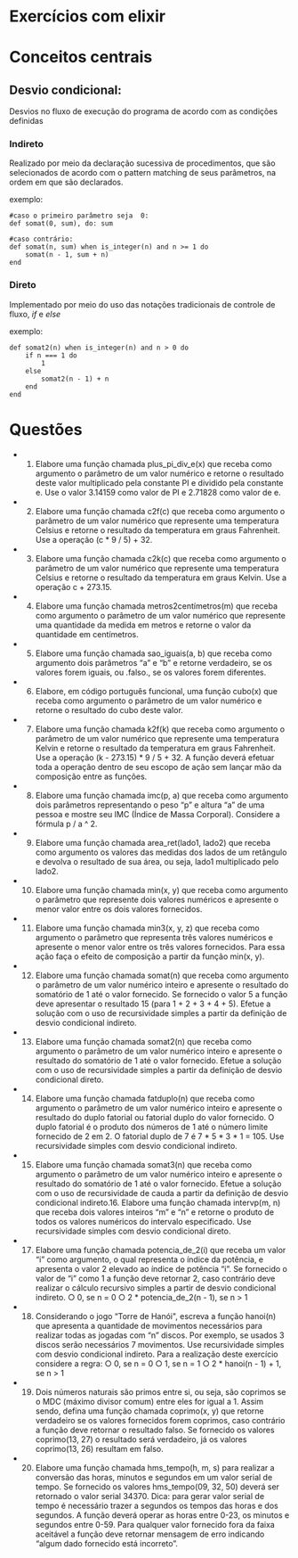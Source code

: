 # Exercícios com elixir

# Conceitos centrais
## Desvio condicional:
Desvios no fluxo de execução do programa de acordo com as condições definidas

### Indireto
Realizado por meio da declaração sucessiva de procedimentos, que são selecionados de acordo com o pattern matching de seus parâmetros, na ordem em que são declarados.

exemplo:

	#caso o primeiro parâmetro seja  0:
	def somat(0, sum), do: sum

	#caso contrário:
  	def somat(n, sum) when is_integer(n) and n >= 1 do
    	somat(n - 1, sum + n)
  	end


### Direto
Implementado por meio do uso das notações tradicionais de controle de fluxo, *if* e *else*

exemplo:

	def somat2(n) when is_integer(n) and n > 0 do
		if n === 1 do
			1
    	else
      		somat2(n - 1) + n
    	end
  	end

# Questões
* 1. Elabore uma função chamada plus_pi_div_e(x) que receba como argumento o parâmetro de um valor
numérico e retorne o resultado deste valor multiplicado pela constante PI e dividido pela constante e. Use o
valor 3.14159 como valor de PI e 2.71828 como valor de e.
* 2. Elabore uma função chamada c2f(c) que receba como argumento o parâmetro de um valor numérico que
represente uma temperatura Celsius e retorne o resultado da temperatura em graus Fahrenheit. Use a operação
(c * 9 / 5) + 32.
* 3. Elabore uma função chamada c2k(c) que receba como argumento o parâmetro de um valor numérico que
represente uma temperatura Celsius e retorne o resultado da temperatura em graus Kelvin. Use a operação c +
273.15.
* 4. Elabore uma função chamada metros2centímetros(m) que receba como argumento o parâmetro de um valor
numérico que represente uma quantidade da medida em metros e retorne o valor da quantidade em
centímetros.
* 5. Elabore uma função chamada sao_iguais(a, b) que receba como argumento dois parâmetros “a” e “b” e
retorne verdadeiro, se os valores forem iguais, ou .falso., se os valores forem diferentes.
* 6. Elabore, em código português funcional, uma função cubo(x) que receba como argumento o parâmetro de um
valor numérico e retorne o resultado do cubo deste valor.
* 7. Elabore uma função chamada k2f(k) que receba como argumento o parâmetro de um valor numérico que
represente uma temperatura Kelvin e retorne o resultado da temperatura em graus Fahrenheit. Use a operação
(k - 273.15) * 9 / 5 + 32. A função deverá efetuar toda a operação dentro de seu escopo de ação sem lançar
mão da composição entre as funções.
* 8. Elabore uma função chamada imc(p, a) que receba como argumento dois parâmetros representando o peso
“p” e altura “a” de uma pessoa e mostre seu IMC (Índice de Massa Corporal). Considere a fórmula p / a ^ 2.
* 9. Elabore uma função chamada area_ret(lado1, lado2) que receba como argumento os valores das medidas dos
lados de um retângulo e devolva o resultado de sua área, ou seja, lado1 multiplicado pelo lado2.
* 10. Elabore uma função chamada min(x, y) que receba como argumento o parâmetro que represente dois valores
numéricos e apresente o menor valor entre os dois valores fornecidos.
* 11. Elabore uma função chamada min3(x, y, z) que receba como argumento o parâmetro que representa três
valores numéricos e apresente o menor valor entre os três valores fornecidos. Para essa ação faça o efeito de
composição a partir da função min(x, y).
* 12. Elabore uma função chamada somat(n) que receba como argumento o parâmetro de um valor numérico
inteiro e apresente o resultado do somatório de 1 até o valor fornecido. Se fornecido o valor 5 a função deve
apresentar o resultado 15 (para 1 + 2 + 3 + 4 + 5). Efetue a solução com o uso de recursividade simples a
partir da definição de desvio condicional indireto.
* 13. Elabore uma função chamada somat2(n) que receba como argumento o parâmetro de um valor numérico
inteiro e apresente o resultado do somatório de 1 até o valor fornecido. Efetue a solução com o uso de
recursividade simples a partir da definição de desvio condicional direto.
* 14. Elabore uma função chamada fatduplo(n) que receba como argumento o parâmetro de um valor numérico
inteiro e apresente o resultado do duplo fatorial ou fatorial duplo do valor fornecido. O duplo fatorial é o
produto dos números de 1 até o número limite fornecido de 2 em 2. O fatorial duplo de 7 é 7 * 5 * 3 * 1 = 105.
Use recursividade simples com desvio condicional indireto.
* 15. Elabore uma função chamada somat3(n) que receba como argumento o parâmetro de um valor numérico
inteiro e apresente o resultado do somatório de 1 até o valor fornecido. Efetue a solução com o uso de
recursividade de cauda a partir da definição de desvio condicional indireto.16. Elabore uma função chamada intervp(m, n) que receba dois valores inteiros “m” e “n” e retorne o produto de
todos os valores numéricos do intervalo especificado. Use recursividade simples com desvio condicional
direto.
* 17. Elabore uma função chamada potencia_de_2(i) que receba um valor “i” como argumento, o qual representa o
índice da potência, e apresenta o valor 2 elevado ao índice de potência “i”. Se fornecido o valor de “i” como 1
a função deve retornar 2, caso contrário deve realizar o cálculo recursivo simples a partir de desvio
condicional indireto.
○ 0, se n = 0
○ 2 * potencia_de_2(n - 1), se n > 1
* 18. Considerando o jogo “Torre de Hanói", escreva a função hanoi(n) que apresenta a quantidade de movimentos
necessários para realizar todas as jogadas com “n” discos. Por exemplo, se usados 3 discos serão necessários 7
movimentos. Use recursividade simples com desvio condicional indireto. Para a realização deste exercício
considere a regra:
○ 0, se n = 0
○ 1, se n = 1
○ 2 * hanoi(n - 1) + 1, se n > 1
* 19. Dois números naturais são primos entre si, ou seja, são coprimos se o MDC (máximo divisor comum) entre
eles for igual a 1. Assim sendo, defina uma função chamada coprimo(x, y) que retorne verdadeiro se os
valores fornecidos forem coprimos, caso contrário a função deve retornar o resultado falso. Se fornecido os
valores coprimo(13, 27) o resultado será verdadeiro, já os valores coprimo(13, 26) resultam em falso.
* 20. Elabore uma função chamada hms_tempo(h, m, s) para realizar a conversão das horas, minutos e segundos
em um valor serial de tempo. Se fornecido os valores hms_tempo(09, 32, 50) deverá ser retornado o valor
serial 34370. Dica: para gerar valor serial de tempo é necessário trazer a segundos os tempos das horas e dos
segundos. A função deverá operar as horas entre 0-23, os minutos e segundos entre 0-59. Para qualquer valor
fornecido fora da faixa aceitável a função deve retornar mensagem de erro indicando “algum dado fornecido
está incorreto”.